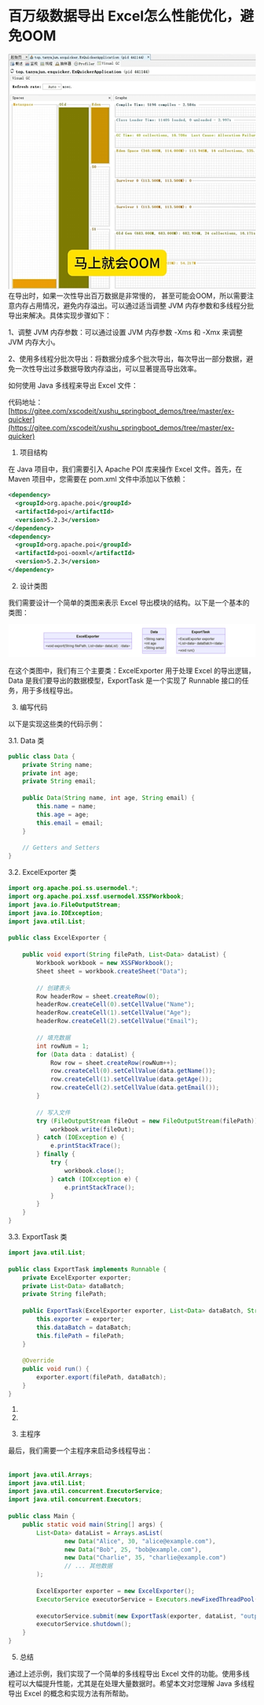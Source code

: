 # 百万级数据导出 Excel怎么性能优化，避免OOM

![1736341788913-1722d489-2385-4809-b206-21fb1feef08e.png](./img/jztRNfCC6_epV7y4/1736341788913-1722d489-2385-4809-b206-21fb1feef08e-633351.png)在导出时，如果一次性导出百万数据是非常慢的， 甚至可能会OOM，所以需要注意内存占用情况，避免内存溢出。可以通过适当调整 JVM 内存参数和多线程分批导出来解决。具体实现步骤如下：

1、调整 JVM 内存参数：可以通过设置 JVM 内存参数 -Xms 和 -Xmx 来调整 JVM 内存大小。

2、使用多线程分批次导出：将数据分成多个批次导出，每次导出一部分数据，避免一次性导出过多数据导致内存溢出，可以显著提高导出效率。

如何使用 Java 多线程来导出 Excel 文件：

代码地址：[https://gitee.com/xscodeit/xushu_springboot_demos/tree/master/ex-quicker](https://gitee.com/xscodeit/xushu_springboot_demos/tree/master/ex-quicker)

1. 项目结构

在 Java 项目中，我们需要引入 Apache POI 库来操作 Excel 文件。首先，在 Maven 项目中，您需要在 pom.xml 文件中添加以下依赖：

```xml
<dependency>
  <groupId>org.apache.poi</groupId>
  <artifactId>poi</artifactId>
  <version>5.2.3</version>
</dependency>
<dependency>
  <groupId>org.apache.poi</groupId>
  <artifactId>poi-ooxml</artifactId>
  <version>5.2.3</version>
</dependency>
```

2. 设计类图

我们需要设计一个简单的类图来表示 Excel 导出模块的结构。以下是一个基本的类图：

 ![1736341657295-3c8846ad-67f0-4d54-9877-aed0e4d0b073.png](./img/jztRNfCC6_epV7y4/1736341657295-3c8846ad-67f0-4d54-9877-aed0e4d0b073-694131.png)

在这个类图中，我们有三个主要类：ExcelExporter 用于处理 Excel 的导出逻辑，Data 是我们要导出的数据模型，ExportTask 是一个实现了 Runnable 接口的任务，用于多线程导出。

3. 编写代码

以下是实现这些类的代码示例：

3.1. Data 类

```java
public class Data {
    private String name;
    private int age;
    private String email;

    public Data(String name, int age, String email) {
        this.name = name;
        this.age = age;
        this.email = email;
    }

    // Getters and Setters
}
```

3.2. ExcelExporter 类

```java
import org.apache.poi.ss.usermodel.*;
import org.apache.poi.xssf.usermodel.XSSFWorkbook;
import java.io.FileOutputStream;
import java.io.IOException;
import java.util.List;

public class ExcelExporter {
    
    public void export(String filePath, List<Data> dataList) {
        Workbook workbook = new XSSFWorkbook();
        Sheet sheet = workbook.createSheet("Data");
        
        // 创建表头
        Row headerRow = sheet.createRow(0);
        headerRow.createCell(0).setCellValue("Name");
        headerRow.createCell(1).setCellValue("Age");
        headerRow.createCell(2).setCellValue("Email");
        
        // 填充数据
        int rowNum = 1;
        for (Data data : dataList) {
            Row row = sheet.createRow(rowNum++);
            row.createCell(0).setCellValue(data.getName());
            row.createCell(1).setCellValue(data.getAge());
            row.createCell(2).setCellValue(data.getEmail());
        }
        
        // 写入文件
        try (FileOutputStream fileOut = new FileOutputStream(filePath)) {
            workbook.write(fileOut);
        } catch (IOException e) {
            e.printStackTrace();
        } finally {
            try {
                workbook.close();
            } catch (IOException e) {
                e.printStackTrace();
            }
        }
    }
}
```

3.3. ExportTask 类

```java
import java.util.List;

public class ExportTask implements Runnable {
    private ExcelExporter exporter;
    private List<Data> dataBatch;
    private String filePath;

    public ExportTask(ExcelExporter exporter, List<Data> dataBatch, String filePath) {
        this.exporter = exporter;
        this.dataBatch = dataBatch;
        this.filePath = filePath;
    }

    @Override
    public void run() {
        exporter.export(filePath, dataBatch);
    }
}
```

1.

2.

4. 主程序

最后，我们需要一个主程序来启动多线程导出：

```java

import java.util.Arrays;
import java.util.List;
import java.util.concurrent.ExecutorService;
import java.util.concurrent.Executors;

public class Main {
    public static void main(String[] args) {
        List<Data> dataList = Arrays.asList(
                new Data("Alice", 30, "alice@example.com"),
                new Data("Bob", 25, "bob@example.com"),
                new Data("Charlie", 35, "charlie@example.com")
                // ... 其他数据
        );

        ExcelExporter exporter = new ExcelExporter();
        ExecutorService executorService = Executors.newFixedThreadPool(2); // 使用两个线程

        executorService.submit(new ExportTask(exporter, dataList, "output.xlsx"));
        executorService.shutdown();
    }
}
```

5. 总结

通过上述示例，我们实现了一个简单的多线程导出 Excel 文件的功能。使用多线程可以大幅提升性能，尤其是在处理大量数据时。希望本文对您理解 Java 多线程导出 Excel 的概念和实现方法有所帮助。
